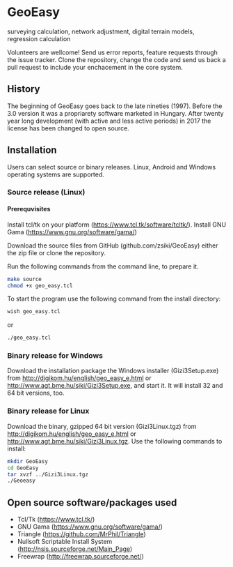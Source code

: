 # GeoEasy
surveying calculation, network adjustment, digital terrain models, regression calculation

Volunteers are wellcome! Send us error reports, feature requests through the issue tracker. 
Clone the repository, change the code and send us back a pull request to include your
enchacement in the core system.

## History

The beginning of GeoEasy goes back to the late nineties (1997). Before the 3.0 
version it was a propriarety software marketed in Hungary. After twenty
year long development (with active and less active periods) in 2017 the license
has been changed to open source.

## Installation

Users can select source or binary releases. Linux, Android and Windows operating
systems are supported.

### Source release (Linux)

#### Prerequvisites

Install tcl/tk on your platform (https://www.tcl.tk/software/tcltk/).
Install GNU Gama (https://www.gnu.org/software/gama/)

Download the source files from GitHub (github.com/zsiki/GeoEasy) either
the zip file or clone the repository.

Run the following commands from the command line, to prepare it.

```bash
make source
chmod +x geo_easy.tcl
```

To start the program use the following command from the install directory:

```bash
wish geo_easy.tcl
```

or

```bash
./geo_easy.tcl
```

### Binary release for Windows

Download the installation package the Windows installer (Gizi3Setup.exe) from 
http://digikom.hu/english/geo_easy_e.html or http://www.agt.bme.hu/siki/Gizi3Setup.exe, 
and start it. It will install 32 and 64 bit versions, too.

### Binary release for Linux

Download the binary, gzipped 64 bit version (Gizi3Linux.tgz) from 
http://digikom.hu/english/geo_easy_e.html or http://www.agt.bme.hu/siki/Gizi3Linux.tgz. 
Use the following commands to install:

```bash
mkdir GeoEasy
cd GeoEasy
tar xvzf ../Gizi3Linux.tgz
./Geoeasy
```

## Open source software/packages used

* Tcl/Tk (https://www.tcl.tk/)
* GNU Gama (https://www.gnu.org/software/gama/)
* Triangle (https://github.com/MrPhil/Triangle)
* Nullsoft Scriptable Install System (http://nsis.sourceforge.net/Main_Page)
* Freewrap (http://freewrap.sourceforge.net/)
